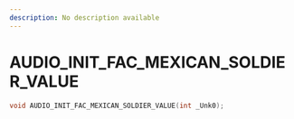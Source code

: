 ```yaml
---
description: No description available 
---
```


# AUDIO_INIT_FAC_MEXICAN_SOLDIER_VALUE

```cpp
void AUDIO_INIT_FAC_MEXICAN_SOLDIER_VALUE(int _Unk0);
```